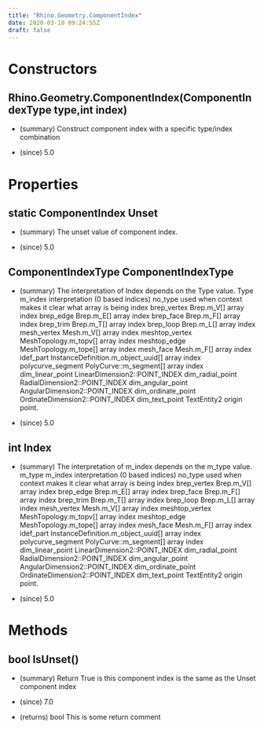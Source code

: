 ```yaml
---
title: "Rhino.Geometry.ComponentIndex"
date: 2020-03-10 09:24:55Z
draft: false
---
```


# Constructors
## Rhino.Geometry.ComponentIndex(ComponentIndexType type,int index)
- (summary) 
     Construct component index with a specific type/index combination
     
- (since) 5.0
# Properties
## static ComponentIndex Unset
- (summary) 
     The unset value of component index.
     
- (since) 5.0
## ComponentIndexType ComponentIndexType
- (summary) 
     The interpretation of Index depends on the Type value.
     Type             m_index interpretation (0 based indices)
     no_type            used when context makes it clear what array is being index
     brep_vertex        Brep.m_V[] array index
     brep_edge          Brep.m_E[] array index
     brep_face          Brep.m_F[] array index
     brep_trim          Brep.m_T[] array index
     brep_loop          Brep.m_L[] array index
     mesh_vertex        Mesh.m_V[] array index
     meshtop_vertex     MeshTopology.m_topv[] array index
     meshtop_edge       MeshTopology.m_tope[] array index
     mesh_face          Mesh.m_F[] array index
     idef_part          InstanceDefinition.m_object_uuid[] array index
     polycurve_segment  PolyCurve::m_segment[] array index
     dim_linear_point   LinearDimension2::POINT_INDEX
     dim_radial_point   RadialDimension2::POINT_INDEX
     dim_angular_point  AngularDimension2::POINT_INDEX
     dim_ordinate_point OrdinateDimension2::POINT_INDEX
     dim_text_point     TextEntity2 origin point.
     
- (since) 5.0
## int Index
- (summary) 
     The interpretation of m_index depends on the m_type value.
     m_type             m_index interpretation (0 based indices)
     no_type            used when context makes it clear what array is being index
     brep_vertex        Brep.m_V[] array index
     brep_edge          Brep.m_E[] array index
     brep_face          Brep.m_F[] array index
     brep_trim          Brep.m_T[] array index
     brep_loop          Brep.m_L[] array index
     mesh_vertex        Mesh.m_V[] array index
     meshtop_vertex     MeshTopology.m_topv[] array index
     meshtop_edge       MeshTopology.m_tope[] array index
     mesh_face          Mesh.m_F[] array index
     idef_part          InstanceDefinition.m_object_uuid[] array index
     polycurve_segment  PolyCurve::m_segment[] array index
     dim_linear_point   LinearDimension2::POINT_INDEX
     dim_radial_point   RadialDimension2::POINT_INDEX
     dim_angular_point  AngularDimension2::POINT_INDEX
     dim_ordinate_point OrdinateDimension2::POINT_INDEX
     dim_text_point     TextEntity2 origin point.
     
- (since) 5.0
# Methods
## bool IsUnset()
- (summary) 
     Return True is this component index is the same as the Unset component index
     
- (since) 7.0
- (returns) bool This is some return comment
